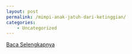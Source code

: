 ```yaml
---
layout: post
permalink: /mimpi-anak-jatuh-dari-ketinggian/
categories:
    - Uncategorized
---
```


[Baca Selengkapnya](/06)